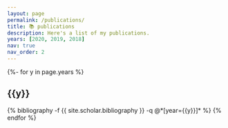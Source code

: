 ```yaml
---
layout: page
permalink: /publications/
title: 📚 publications
description: Here's a list of my publications.
years: [2020, 2019, 2018]
nav: true
nav_order: 2
---
```

<!-- _pages/publications.md -->
<div class="publications">
{%- for y in page.years %}
  <h2 class="year">{{y}}</h2>
  {% bibliography -f {{ site.scholar.bibliography }} -q @*[year={{y}}]* %}
{% endfor %}
</div>
